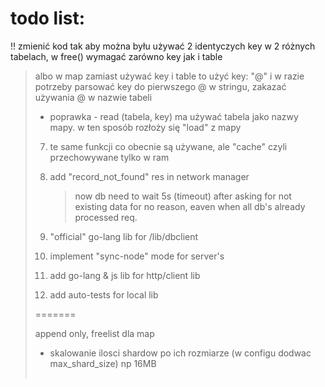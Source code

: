 # todo list:

!! zmienić kod tak aby można byłu używać 2 identyczych key w 2 różnych tabelach, w free() wymagać zarówno key jak i table
> albo w map zamiast używać key i table
to użyć key: "<table>@<key>"
i w razie potrzeby parsować key do pierwszego @ w stringu,
zakazać używania @ w nazwie tabeli 

* poprawka - read (tabela, key)
ma używać tabela jako nazwy mapy.
w ten sposób rozłoży się "load" z mapy

7. te same funkcji co obecnie są używane, ale "cache"
czyli przechowywane tylko w ram

5. add "record_not_found" res in network manager
    > now db need to wait 5s (timeout) after asking
    for not existing data for no reason, eaven when all db's
    already processed req.
     
1. "official" go-lang lib for /lib/dbclient
2. implement "sync-node" mode for server's
3. add go-lang & js lib for http/client lib
4. add auto-tests for local lib

=======

append only, freelist dla map

+ skalowanie ilosci shardow po ich rozmiarze (w configu dodwac max_shard_size)
np 16MB